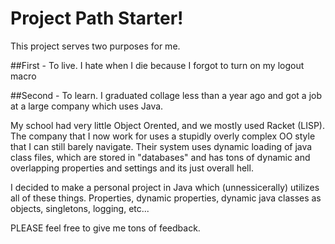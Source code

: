 # Project Path Starter!

This project serves two purposes for me.

##First - To live.
I hate when I die because I forgot to turn on my logout macro

##Second - To learn.
I graduated collage less than a year ago and got a job at a large company which uses Java.

My school had very little Object Orented, and we mostly used Racket (LISP). The company that I now work for
uses a stupidly overly complex OO style that I can still barely navigate. Their system uses dynamic loading of
java class files, which are stored in "databases" and has tons of dynamic and overlapping properties and settings
and its just overall hell.

I decided to make a personal project in Java which (unnessicerally) utilizes all of these things. Properties, dynamic properties,
dynamic java classes as objects, singletons, logging, etc...

PLEASE feel free to give me tons of feedback.